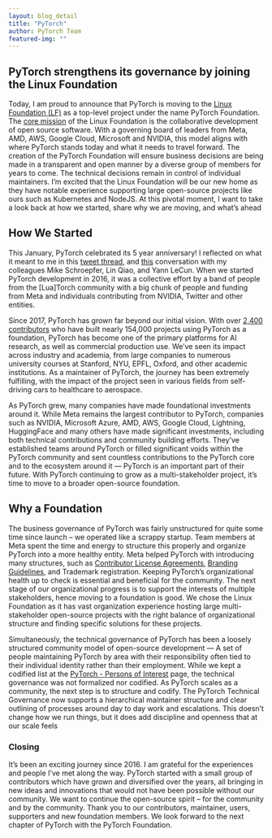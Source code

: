 ```yaml
---
layout: blog_detail
title: "PyTorch"
author: PyTorch Team
featured-img: ""
---
```


<p align="center">
</p>

## PyTorch strengthens its governance by joining the Linux Foundation

Today, I am proud to announce that PyTorch is moving to the <u>Linux Foundation (LF)</u> as a top-level project under the name PyTorch Foundation. The <u>core mission</u> of the Linux Foundation is the collaborative development of open source software. With a governing board of leaders from Meta, AMD, AWS, Google Cloud, Microsoft and NVIDIA, this model aligns with where PyTorch stands today and what it needs to travel forward. The creation of the PyTorch Foundation will ensure business decisions are being made in a transparent and open manner by a diverse group of members for years to come. The technical decisions remain in control of individual maintainers. I’m excited that the Linux Foundation will be our new home as they have notable experience supporting large open-source projects like ours such as Kubernetes and NodeJS. At this pivotal moment, I want to take a look back at how we started, share why we are moving, and what’s ahead

## How We Started

This January, PyTorch celebrated its 5 year anniversary! I reflected on what it meant to me in this [tweet thread](https://soumith.ch/posts/2022/01/pytorch-retro/), and [this](https://www.youtube.com/watch?v=r7qB7mKJOFk) conversation with my colleagues Mike Schroepfer, Lin Qiao, and Yann LeCun. When we started PyTorch development in 2016, it was a collective effort by a band of people from the [Lua]Torch community with a big chunk of people and funding from Meta and individuals contributing from NVIDIA, Twitter and other entities.

Since 2017, PyTorch has grown far beyond our initial vision. With over <u>2,400 contributors</u> who have built nearly 154,000 projects using PyTorch as a foundation, PyTorch has become one of the primary platforms for AI research, as well as commercial production use. We’ve seen its impact across industry and academia, from large companies to numerous university courses at Stanford, NYU, EPFL, Oxford, and other academic institutions. As a maintainer of PyTorch, the journey has been extremely fulfilling, with the impact of the project seen in various fields from self-driving cars to healthcare to aerospace.

As PyTorch grew, many companies have made foundational investments around it. While Meta remains the largest contributor to PyTorch, companies such as NVIDIA, Microsoft Azure, AMD, AWS, Google Cloud, Lightning, HuggingFace and many others have made significant investments, including both technical contributions and community building efforts. They’ve established teams around PyTorch or filled significant voids within the PyTorch community and sent countless contributions to the PyTorch core and to the ecosystem around it — PyTorch is an important part of their future. With PyTorch continuing to grow as a multi-stakeholder project, it’s time to move to a broader open-source foundation. 

## Why a Foundation

The business governance of PyTorch was fairly unstructured for quite some time since launch – we operated like a scrappy startup. Team members at Meta spent the time and energy to structure this properly and organize PyTorch into a more healthy entity. Meta helped PyTorch with introducing many structures, such as [Contributor License  Agreements](https://pytorch.org/blog/a-contributor-license-agreement-for-pytorch/), [Branding Guidelines](https://pytorch.org/assets/brand-guidelines/PyTorch-Brand-Guidelines.pdf), and Trademark registration. Keeping PyTorch’s organizational health up to check is essential and beneficial for the community. The next stage of our organizational progress is to support the interests of multiple stakeholders, hence moving to a foundation is good. We chose the Linux Foundation as it has vast organization experience hosting large multi-stakeholder open-source projects with the right balance of organizational structure and finding specific solutions for these projects.

Simultaneously, the technical governance of PyTorch has been a loosely structured community model of open-source development — A set of people maintaining PyTorch by area with their responsibility often tied to their individual identity rather than their employment. While we kept a codified list at the [PyTorch - Persons of Interest](https://pytorch.org/docs/stable/community/persons_of_interest.html) page, the technical governance was not formalized nor codified. As PyTorch scales as a community, the next step is to structure and codify. The PyTorch Technical Governance now supports a hierarchical maintainer structure and clear outlining of processes around day to day work and escalations. This doesn’t change how we run things, but it does add discipline and openness that at our scale feels 

### Closing

It’s been an exciting journey since 2016. I am grateful for the experiences and people I’ve met along the way. PyTorch started with a small group of contributors which have grown and diversified over the years, all bringing in new ideas and innovations that would not have been possible without our community. We want to continue the open-source spirit – for the community and by the community. Thank you to our contributors, maintainer, users, supporters and new foundation members. We look forward to the next chapter of PyTorch with the PyTorch Foundation.